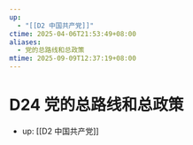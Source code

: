 ```yaml
---
up:
  - "[[D2 中国共产党]]"
ctime: 2025-04-06T21:53:49+08:00
aliases:
  - 党的总路线和总政策
mtime: 2025-09-09T12:37:19+08:00
---
```


# D24 党的总路线和总政策

- up: [[D2 中国共产党]]
